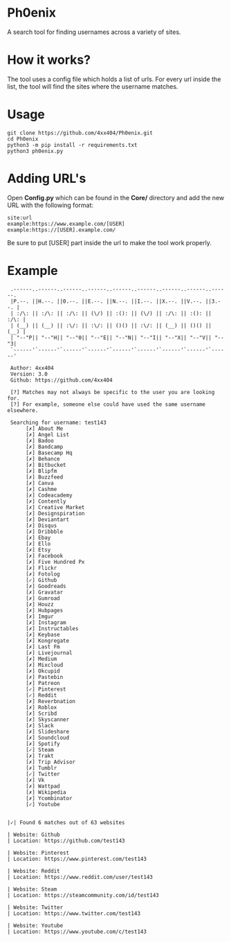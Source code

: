 # Ph0enix  
A search tool for finding usernames across a variety of sites.  
  
# How it works?  
The tool uses a config file which holds a list of urls. For every url inside the list, the tool will find the sites where the username matches.  

# Usage  
```
git clone https://github.com/4xx404/Ph0enix.git
cd Ph0enix
python3 -m pip install -r requirements.txt
python3 ph0enix.py
```
  
# Adding URL's  
Open **Config.py** which can be found in the **Core/** directory and add the new URL with the following format:  
```
site:url  
example:https://www.example.com/[USER]
example:https://[USER].example.com/
```
  
Be sure to put [USER] part inside the url to make the tool work properly.  

# Example  
```
 .------..------..------..------..------..------..------..------..------.
 |P.--. ||H.--. ||0.--. ||E.--. ||N.--. ||I.--. ||X.--. ||V.--. ||3.--. |
 | :/\: || :/\: || :/\: || (\/) || :(): || (\/) || :/\: || :(): || :/\: |
 | (__) || (__) || :\/: || :\/: || ()() || :\/: || (__) || ()() || (__) |
 | "--"P|| "--"H|| "--"0|| "--"E|| "--"N|| "--"I|| "--"X|| "--"V|| "--"3|
 `------'`------'`------'`------'`------'`------'`------'`------'`------'

 Author: 4xx404
 Version: 3.0
 Github: https://github.com/4xx404

 [?] Matches may not always be specific to the user you are looking for.
 [?] For example, someone else could have used the same username elsewhere.

 Searching for username: test143
	  [✗] About Me
	  [✗] Angel List
	  [✗] Badoo
	  [✗] Bandcamp
	  [✗] Basecamp Hq
	  [✗] Behance
	  [✗] Bitbucket
	  [✗] Blipfm
	  [✗] Buzzfeed
	  [✗] Canva
	  [✗] Cashme
	  [✗] Codeacademy
	  [✗] Contently
	  [✗] Creative Market
	  [✗] Designspiration
	  [✗] Deviantart
	  [✗] Disqus
	  [✗] Dribbble
	  [✗] Ebay
	  [✗] Ello
	  [✗] Etsy
	  [✗] Facebook
	  [✗] Five Hundred Px
	  [✗] Flickr
	  [✗] Fotolog
	  [✓] Github
	  [✗] Goodreads
	  [✗] Gravatar
	  [✗] Gumroad
	  [✗] Houzz
	  [✗] Hubpages
	  [✗] Imgur
	  [✗] Instagram
	  [✗] Instructables
	  [✗] Keybase
	  [✗] Kongregate
	  [✗] Last Fm
	  [✗] Livejournal
	  [✗] Medium
	  [✗] Mixcloud
	  [✗] Okcupid
	  [✗] Pastebin
	  [✗] Patreon
	  [✓] Pinterest
	  [✓] Reddit
	  [✗] Reverbnation
	  [✗] Roblox
	  [✗] Scribd
	  [✗] Skyscanner
	  [✗] Slack
	  [✗] Slideshare
	  [✗] Soundcloud
	  [✗] Spotify
	  [✓] Steam
	  [✗] Trakt
	  [✗] Trip Advisor
	  [✗] Tumblr
	  [✓] Twitter
	  [✗] Vk
	  [✗] Wattpad
	  [✗] Wikipedia
	  [✗] Ycombinator
	  [✓] Youtube


|✓| Found 6 matches out of 63 websites

| Website: Github
| Location: https://github.com/test143

| Website: Pinterest
| Location: https://www.pinterest.com/test143

| Website: Reddit
| Location: https://www.reddit.com/user/test143

| Website: Steam
| Location: https://steamcommunity.com/id/test143

| Website: Twitter
| Location: https://www.twitter.com/test143

| Website: Youtube
| Location: https://www.youtube.com/c/test143
```
